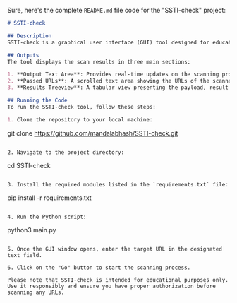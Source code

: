 Sure, here's the complete `README.md` file code for the "SSTI-check" project:

```markdown
# SSTI-check

## Description
SSTI-check is a graphical user interface (GUI) tool designed for educational purposes. It allows users to scan target URLs for Server-Side Template Injection (SSTI) vulnerabilities. The tool provides a user-friendly interface for inputting URLs, selecting payloads, executing scans, and viewing results.

## Outputs
The tool displays the scan results in three main sections:

1. **Output Text Area**: Provides real-time updates on the scanning process, including notifications, errors, and execution status.
2. **Passed URLs**: A scrolled text area showing the URLs of the scanned targets where SSTI vulnerabilities were detected.
3. **Results Treeview**: A tabular view presenting the payload, result (Pass/Fail), and vulnerable URL (if applicable) for each payload tested.

## Running the Code
To run the SSTI-check tool, follow these steps:

1. Clone the repository to your local machine:
   ```
   git clone https://github.com/mandalabhash/SSTI-check.git
   ```

2. Navigate to the project directory:
   ```
   cd SSTI-check
   ```

3. Install the required modules listed in the `requirements.txt` file:
   ```
   pip install -r requirements.txt
   ```

4. Run the Python script:
   ```
   python3 main.py
   ```

5. Once the GUI window opens, enter the target URL in the designated text field.

6. Click on the "Go" button to start the scanning process.

Please note that SSTI-check is intended for educational purposes only. Use it responsibly and ensure you have proper authorization before scanning any URLs.
```
